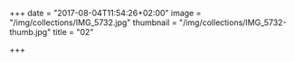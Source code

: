 +++
date = "2017-08-04T11:54:26+02:00"
image = "/img/collections/IMG_5732.jpg"
thumbnail = "/img/collections/IMG_5732-thumb.jpg"
title = "02"

+++
